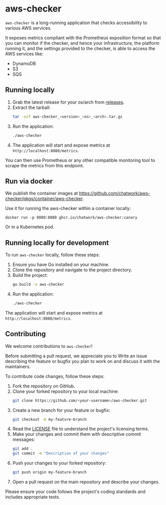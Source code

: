 # aws-checker

`aws-checker` is a long-running application that checks accessibility to various AWS services.

It exposes metrics compliant with the Prometheus exposition format so that you can monitor
if the checker, and hence your infrastructure, the platform running it, and the settings provided to the checker, is able to access the AWS services like:

- DynamoDB
- S3
- SQS

## Running locally

1. Grab the latest release for your os/arch from [releases](https://github.com/chatwork/aws-checker/releases).
2. Extract the tarball:
    ```sh
    tar -xzf aws-checker_<version>_<os>_<arch>.tar.gz
    ```
3. Run the application:
    ```sh
    ./aws-checker
    ```
4. The application will start and expose metrics at `http://localhost:8080/metrics`.

You can then use Prometheus or any other compatible monitoring tool to scrape the metrics from this endpoint.

## Run via docker

We publish the container images at https://github.com/chatwork/aws-checker/pkgs/container/aws-checker.

Use it for running the aws-checker within a container locally:

```
docker run -p 8080:8080 ghcr.io/chatwork/aws-checker:canary
```

Or in a Kubernetes pod.

## Running locally for development

To run `aws-checker` locally, follow these steps:

1. Ensure you have Go installed on your machine.
2. Clone the repository and navigate to the project directory.
3. Build the project:
    ```sh
    go build -o aws-checker
    ```
4. Run the application:
    ```sh
    ./aws-checker
    ```

The application will start and expose metrics at `http://localhost:8080/metrics`.

## Contributing

We welcome contributions to `aws-checker`!

Before submitting a pull request, we appreciate you to Write an issue describing the feature or bugfix you plan to work on and discuss it with the maintainers.

To contribute code changes, follow these steps:

1. Fork the repository on GitHub.
2. Clone your forked repository to your local machine:
    ```sh
    git clone https://github.com/<your-username>/aws-checker.git
    ```
3. Create a new branch for your feature or bugfix:
    ```sh
    git checkout -b my-feature-branch
    ```
4. Read the [LICENSE](LICENSE) file to understand the project's licensing terms.
5. Make your changes and commit them with descriptive commit messages:
    ```sh
    git add .
    git commit -m "Description of your changes"
    ```
6. Push your changes to your forked repository:
    ```sh
    git push origin my-feature-branch
    ```
7. Open a pull request on the main repository and describe your changes.

Please ensure your code follows the project's coding standards and includes appropriate tests.
